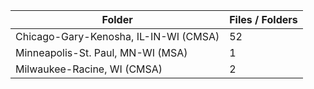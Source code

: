 | Folder                                |   Files / Folders |
|---------------------------------------|-------------------|
| Chicago-Gary-Kenosha, IL-IN-WI (CMSA) |                52 |
| Minneapolis-St. Paul, MN-WI (MSA)     |                 1 |
| Milwaukee-Racine, WI (CMSA)           |                 2 |